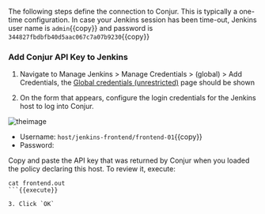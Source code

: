 
The following steps define the connection to Conjur. This is typically a one-time configuration.
In case your Jenkins session has been time-out, Jenkins user name is `admin`{{copy}} and password is `344827fbdbfb40d5aac067c7a07b9230`{{copy}}

### Add Conjur API Key to Jenkins

1. Navigate to Manage Jenkins > Manage Credentials > (global) > Add Credentials, the [Global credentials (unrestricted)]({{TRAFFIC_HOST1_8081}}/credentials/store/system/domain/_/newCredentials) page should be shown

2. On the form that appears, configure the login credentials for the Jenkins host to log into Conjur.

![theimage](https://github.com/quincycheng/katacoda-scenarios/raw/master/conjur-jenkins/media/04-conn.PNG)

 - Username: `host/jenkins-frontend/frontend-01`{{copy}}
 - Password: 

  Copy and paste the API key that was returned by Conjur when you loaded the policy declaring this host.
  To review it, execute:
  ```
  cat frontend.out
  ```{{execute}}

3. Click `OK`

